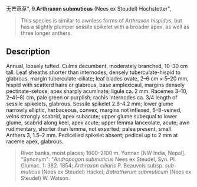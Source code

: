 无芒荩草",
9.**Arthraxon submuticus** (Nees ex Steudel) Hochstetter",

> This species is similar to awnless forms of *Arthraxon hispidus*, but has a slightly plumper sessile spikelet with a broader apex, as well as three longer anthers.

## Description
Annual, loosely tufted. Culms decumbent, moderately branched, 10–30 cm tall. Leaf sheaths shorter than internodes, densely tuberculate-hispid to glabrous, margin tuberculate-ciliate; leaf blades ovate, 2–6 cm × 5–20 mm, hispid with scatterd hairs or glabrous, base amplexicaul, margins densely pectinate-setose, apex sharply acuminate; ligule ca. 2 mm. Racemes 3–10, 2–4(–8) cm, pale green or purplish; rachis internodes ca. 3/4 length of sessile spikelets, glabrous. Sessile spikelet 2.8–4.2 mm; lower glume narrowly elliptic, herbaceous, convex, margins not inflexed, 6–8-veined, veins strongly scabrid, apex subacute; upper glume subequal to lower glume, scabrid along keel, apex acute; upper lemma lanceolate, acute; awn rudimentary, shorter than lemma, not exserted; palea present, small. Anthers 3, 1.5–2 mm. Pedicelled spikelet absent; pedicel up to 2 mm at raceme apex, glabrous.

> River banks, moist places; 1600–2100 m. Yunnan [NW India, Nepal].
  "Synonym": "*Andropogon submuticus* Nees ex Steudel, Syn. Pl. Glumac. 1: 382. 1854; *Arthraxon ciliaris* P. Beauvois subsp. *sub-muticus* (Nees ex Steudel) Hackel; *Batratherum submuticum* (Nees ex Steudel) W. Watson.
